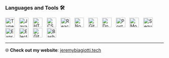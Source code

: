 ### Languages and Tools 🛠

<p align="left">
  <img alt="TypeScript" width="30px" style="margin-right:10px;" src="https://cdn.jsdelivr.net/gh/devicons/devicon/icons/typescript/typescript-plain.svg" />
  <img alt="JavaScript" width="30px" style="margin-right:10px;" src="https://cdn.jsdelivr.net/gh/devicons/devicon/icons/javascript/javascript-plain.svg" />
  <img alt="HTML" width="30px" style="margin-right:10px;" src="https://cdn.jsdelivr.net/gh/devicons/devicon/icons/html5/html5-plain.svg" />
  <img alt="CSS" width="30px" style="margin-right:10px;" src="https://cdn.jsdelivr.net/gh/devicons/devicon/icons/css3/css3-plain.svg" />
  <img alt="React" width="30px" style="margin-right:10px;" src="https://cdn.jsdelivr.net/gh/devicons/devicon/icons/react/react-original.svg" />
  <img alt="NodeJS" width="30px" style="margin-right:10px;" src="https://cdn.jsdelivr.net/gh/devicons/devicon/icons/nodejs/nodejs-original.svg" />
  <img alt="Git" width="30px" style="margin-right:10px;" src="https://cdn.jsdelivr.net/gh/devicons/devicon/icons/git/git-original.svg" />
  <img alt="Docker" width="30px" style="margin-right:10px;" src="https://cdn.jsdelivr.net/gh/devicons/devicon/icons/docker/docker-original-wordmark.svg" />
  <img alt="PostgreSQL" width="30px" style="margin-right:10px;" src="https://cdn.jsdelivr.net/gh/devicons/devicon/icons/postgresql/postgresql-original.svg" />
  <img alt="MongoDB" width="30px" style="margin-right:10px;" src="https://cdn.jsdelivr.net/gh/devicons/devicon/icons/mongodb/mongodb-original-wordmark.svg" />
  <img alt="Sequelize" width="30px" style="margin-right:10px;" src="https://cdn.jsdelivr.net/gh/devicons/devicon/icons/sequelize/sequelize-original-wordmark.svg" />
  <img alt="Express" width="30px" style="margin-right:10px;" src="https://cdn.jsdelivr.net/gh/devicons/devicon/icons/express/express-original.svg" />
  <img alt="Electron" width="30px" style="margin-right:10px;" src="https://cdn.jsdelivr.net/gh/devicons/devicon/icons/electron/electron-original.svg" />
  <img alt="GitHub" width="30px" style="margin-right:10px;" src="https://cdn.jsdelivr.net/gh/devicons/devicon/icons/github/github-original.svg" />
  <img alt="Bash" width="30px" style="margin-right:10px;" src="https://cdn.jsdelivr.net/gh/devicons/devicon/icons/bash/bash-original.svg" />
</p>

---

🌐 **Check out my website**: [jeremybiagiotti.tech](https://jeremybiagiotti.tech)
